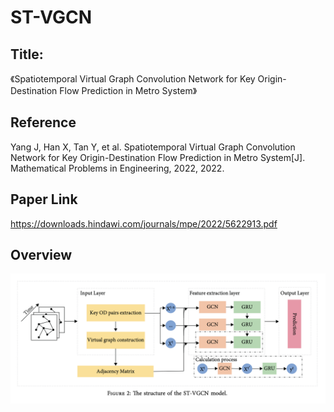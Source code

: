 # ST-VGCN

## Title:
《Spatiotemporal Virtual Graph Convolution Network for Key Origin-Destination Flow Prediction in Metro System》 

## Reference
Yang J, Han X, Tan Y, et al. Spatiotemporal Virtual Graph Convolution Network for Key Origin-Destination Flow Prediction in Metro System[J]. Mathematical Problems in Engineering, 2022, 2022.

## Paper Link
https://downloads.hindawi.com/journals/mpe/2022/5622913.pdf

## Overview
![框图](./kuangtu.png)
